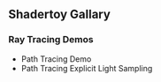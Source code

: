 ## Shadertoy Gallary

### Ray Tracing Demos

+ Path Tracing Demo
+ Path Tracing Explicit Light Sampling